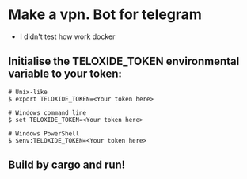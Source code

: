 # Make a vpn. Bot for telegram

* I didn't test how work docker

## Initialise the TELOXIDE_TOKEN environmental variable to your token:

```
# Unix-like
$ export TELOXIDE_TOKEN=<Your token here>

# Windows command line
$ set TELOXIDE_TOKEN=<Your token here>

# Windows PowerShell
$ $env:TELOXIDE_TOKEN=<Your token here>
```

## Build by cargo and run!